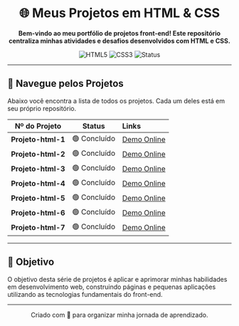 <div align="center">

# 🌐 Meus Projetos em HTML & CSS

**Bem-vindo ao meu portfólio de projetos front-end! Este repositório centraliza minhas atividades e desafios desenvolvidos com HTML e CSS.**

</div>

<div align="center">

![HTML5](https://img.shields.io/badge/Tecnologia-HTML5-orange?style=for-the-badge&logo=html5)
![CSS3](https://img.shields.io/badge/Tecnologia-CSS3-blue?style=for-the-badge&logo=css3)
![Status](https://img.shields.io/badge/Status-Em%20Desenvolvimento-yellow?style=for-the-badge)

</div>

---

## 📂 Navegue pelos Projetos

Abaixo você encontra a lista de todos os projetos. Cada um deles está em seu próprio repositório.

| Nº do Projeto | Status | Links |
|:-------------:|:------:|:------|
| **Projeto-html-1** | 🟢 Concluído |  [Demo Online](https://laurino-bonifacio.github.io/Projeto-html-1/) |
| **Projeto-html-2** | 🟢 Concluído |  [Demo Online](https://laurino-bonifacio.github.io/Projeto-html-2/) |
| **Projeto-html-3** | 🟢 Concluído |  [Demo Online](https://laurino-bonifacio.github.io/Projeto-html-3/) |
| **Projeto-html-4** | 🟢 Concluído |  [Demo Online](https://laurino-bonifacio.github.io/Projeto-html-4/) |
| **Projeto-html-5** | 🟢 Concluído |  [Demo Online](https://laurino-bonifacio.github.io/Projeto-html-5/) |
| **Projeto-html-6** | 🟢 Concluído |  [Demo Online](https://laurino-bonifacio.github.io/Projeto-html-6/) |
| **Projeto-html-7** | 🟢 Concluído |  [Demo Online](https://laurino-bonifacio.github.io/Projeto-html-7/) |

---

## 🎯 Objetivo

O objetivo desta série de projetos é aplicar e aprimorar minhas habilidades em desenvolvimento web, construindo páginas e pequenas aplicações utilizando as tecnologias fundamentais do front-end.

---

<div align="center">
  <p>Criado com 💙 para organizar minha jornada de aprendizado.</p>
</div>
